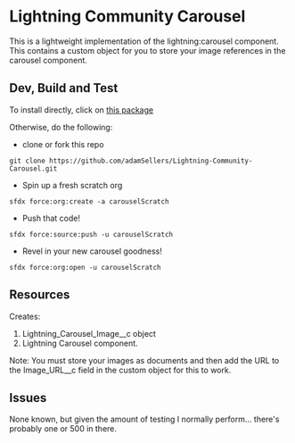 # Lightning Community Carousel

This is a lightweight implementation of the lightning:carousel component. This contains a custom object for you to store your image references in the carousel component. 

## Dev, Build and Test
To install directly, click on [this package](https://login.salesforce.com/packaging/installPackage.apexp?p0=04t6F000001uaAc)

Otherwise, do the following:

* clone or fork this repo
````
git clone https://github.com/adamSellers/Lightning-Community-Carousel.git
````
* Spin up a fresh scratch org
````
sfdx force:org:create -a carouselScratch
````
* Push that code!
````
sfdx force:source:push -u carouselScratch
````
* Revel in your new carousel goodness!
````
sfdx force:org:open -u carouselScratch
````

## Resources
Creates: 

1. Lightning_Carousel_Image__c object
2. Lightning Carousel component. 

Note: You must store your images as documents and then add the URL to the Image_URL__c field in the custom object for this to work. 

## Issues
None known, but given the amount of testing I normally perform... there's probably one or 500 in there.

